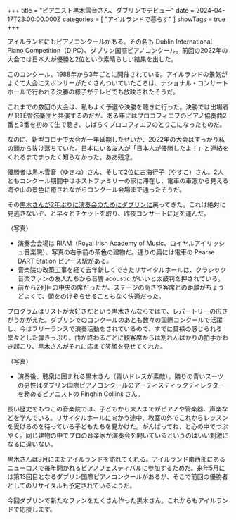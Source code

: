 +++
title = "ピアニスト黒木雪音さん、ダブリンでデビュー"
date = 2024-04-17T23:00:00.000Z
categories = [ "アイルランドで暮らす" ]
showTags = true
+++

アイルランドにもピアノコンクールがある。その名も Dublin International Piano Competition（DIPC）、ダブリン国際ピアノコンクール。前回の2022年の大会では日本人が優勝と2位という素晴らしい結果を出した。

<!--more-->

このコンクール、1988年から3年ごとに開催されている。アイルランドの景気がよくて大会にスポンサーがたくさんついていたころは、ナショナル・コンサートホールで行われる決勝の様子がテレビでも放映されたそうだ。

これまでの数回の大会は、私もよく予選や決勝を聴きに行った。決勝では出場者が RTÉ管弦楽団と共演するのだが、ある年にはプロコフィエフのピアノ協奏曲2番と3番を初めて生で聴き、しばらくプロコフィエフのとりこになったものだ。

なのに、新型コロナで大会が一年延期したせいか、2022年の大会はすっかり私の頭から抜け落ちていた。日本にいる友人が「日本人が優勝したよ！」と連絡をくれるまでまったく知らなかった。ああ残念。

優勝者は黒木雪音（ゆきね）さん、そして2位に古海行子（やすこ）さん。2人ともコンクール期間中はホストファミリーの家に滞在し、電車の車窓から見える海や山の景色に癒されながらコンクール会場まで通ったそうだ。

その[黒木さんが2年ぶりに演奏会のためにダブリンに](https://dipc.ie/dipc-winner-yukine-kurokis-debut-dublin-recital-takes-place-in-the-royal-irish-academy-of-music-on-17th-april-2024/)戻ってきた。これは絶対に見逃さないぞ、と早々とチケットを取り、昨夜コンサートに足を運んだ。

（写真）

* 演奏会会場は RIAM（Royal Irish Academy of Music、ロイヤルアイリッシュ音楽院）、写真の右手前の茶色の建物だ。通りの奥には電車の Pearse DART Station ピアース駅がある。
* 音楽院の改築工事を経て去年新しくできたリサイタルホールは、クラシック音楽ファンの友人たちから音響 acoustic がいいと太鼓判を押されている。
* 前から2列目の中央の席だったが、ステージの高さや客席との距離がちょうどよくて、頭をのけぞらせることもなく快適だった。

プログラムはリストが大好きだという黒木さんならではで、レパートリーの広さがうかがえた。ダブリンでのコンクールのあとも数々の国際コンクールで活躍し、今はフリーランスで演奏活動をされているので、すでに貫禄の感じられる堂々とした弾きっぷり。曲が終わるごとに観客席からは割れんばかりの拍手がわき起こり、黒木さんがそれに応えて笑顔を見せてくれた。

（写真）

* 演奏後、聴衆に囲まれる黒木さん（青いドレスが素敵）。隣りの青いスーツの男性はダブリン国際ピアノコンクールのアーティスティックディレクターを務めるピアニストの Finghin Collins さん。

長い歴史をもつこの音楽院では、子どもから大人までがピアノや管楽器、声楽などを学んでいる。リサイタルホールに向かう途中、教室の外でこれからレッスンを受けるのを待っている子どもたちを見かけた。がんばってね、と心の中でつぶやく。同じ建物の中でプロの音楽家が演奏会を開いているというのはいい刺激になるに違いない。

黒木さんは9月にまたアイルランドを訪れてくれる。アイルランド南西部にあるニューロスで毎年開かれるピアノフェスティバルに参加するためだ。来年5月には第13回目となるダブリン国際ピアノコンクールがあるが、そこで前回の優勝者としてのリサイタルも予定されているようだ。

今回ダブリンで新たなファンをたくさん作った黒木さん。これからもアイルランドで応援します。

